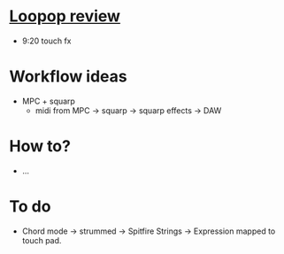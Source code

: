 # [Loopop review](https://www.youtube.com/watch?v=MAnhOf0UmmI&t=1032s)
- 9:20 touch fx

# Workflow ideas
- MPC + squarp
  - midi from MPC -> squarp -> squarp effects -> DAW
# How to?
- ...

# To do
- Chord mode -> strummed -> Spitfire Strings -> Expression mapped to touch pad.  